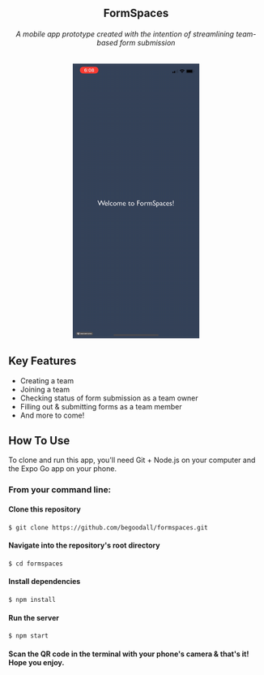 <h2 align="center">FormSpaces</h2>
<h6 align="center">A mobile app prototype created with the intention of streamlining team-based form submission</h6>

<div align="center">
  <img src="demo/intro.gif" alt="Intro Page animation" width="250px">
</div>

## Key Features
* Creating a team
* Joining a team
* Checking status of form submission as a team owner
* Filling out & submitting forms as a team member
* And more to come!


## How To Use
To clone and run this app, you'll need Git + Node.js on your computer and the Expo Go app on your phone.

### From your command line:


#### Clone this repository
```
$ git clone https://github.com/begoodall/formspaces.git
```

#### Navigate into the repository's root directory
```
$ cd formspaces
```

#### Install dependencies
```
$ npm install
```

#### Run the server
```
$ npm start
```

#### Scan the QR code in the terminal with your phone's camera & that's it! Hope you enjoy.
